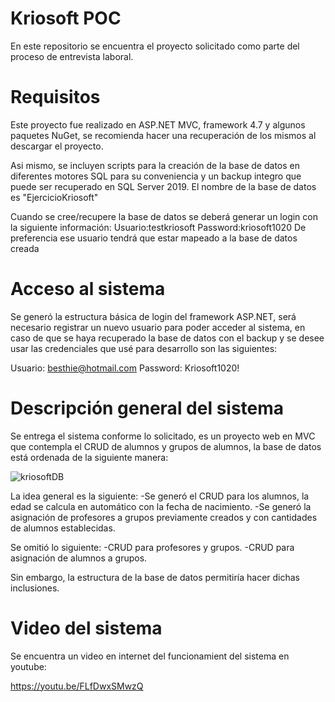 # Kriosoft POC

En este repositorio se encuentra el proyecto solicitado como parte del proceso de entrevista laboral.

# Requisitos

Este proyecto fue realizado en ASP.NET MVC, framework 4.7 y algunos paquetes NuGet, se recomienda hacer una recuperación de los mismos al descargar el proyecto.

Asi mismo, se incluyen scripts para la creación de la base de datos en diferentes motores SQL para su conveniencia y un backup integro que puede ser recuperado en SQL Server 2019. El nombre de la base de datos es "EjercicioKriosoft"

Cuando se cree/recupere la base de datos se deberá generar un login con la siguiente información:
Usuario:testkriosoft
Password:kriosoft1020
De preferencia ese usuario tendrá que estar mapeado a la base de datos creada

# Acceso al sistema

Se generó la estructura básica de login del framework ASP.NET, será necesario registrar un nuevo usuario para poder acceder al sistema, en caso de que se haya recuperado la base de datos con el backup y se desee usar las credenciales que usé para desarrollo son las siguientes:

Usuario: besthie@hotmail.com
Password: Kriosoft1020!

# Descripción general del sistema

Se entrega el sistema conforme lo solicitado, es un proyecto web en MVC que contempla el CRUD de alumnos y grupos de alumnos, la base de datos está ordenada de la siguiente manera:

![kriosoftDB](https://user-images.githubusercontent.com/101443596/158026353-c0a5696e-d0d5-493b-b702-26c29c7c5350.png)


La idea general es la siguiente:
-Se generó el CRUD para los alumnos, la edad se calcula en automático con la fecha de nacimiento.
-Se generó la asignación de profesores a grupos previamente creados y con cantidades de alumnos establecidas.

Se omitió lo siguiente:
-CRUD para profesores y grupos.
-CRUD para asignación de alumnos a grupos.

Sin embargo, la estructura de la base de datos permitiría hacer dichas inclusiones.

# Video del sistema

Se encuentra un video en internet del funcionamient del sistema en youtube:

https://youtu.be/FLfDwxSMwzQ
